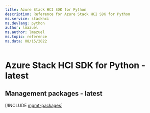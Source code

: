 ```yaml
---
title: Azure Stack HCI SDK for Python
description: Reference for Azure Stack HCI SDK for Python
ms.service: stackhci
ms.devlang: python
author: lmazuel
ms.author: lmazuel
ms.topic: reference
ms.data: 08/15/2022
---
```

# Azure Stack HCI SDK for Python - latest

## Management packages - latest
[!INCLUDE [mgmt-packages](stack-hci-mgmt-index.md)]